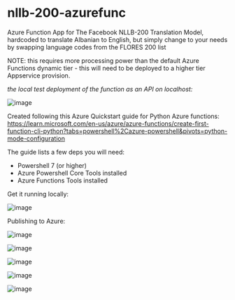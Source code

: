 # nllb-200-azurefunc
Azure Function App for The Facebook NLLB-200 Translation Model, hardcoded to translate Albanian to English, but simply change to your needs by swapping language codes from the FLORES 200 list

NOTE: this requires more processing power than the default Azure Functions dynamic tier - this will need to be deployed to a higher tier Appservice provision.


_the local test deployment of the function as an API on localhost:_

![image](https://github.com/horsenoiseadministrator/nllb-200-azurefunc/assets/103950749/35f32f94-746a-424e-b6e7-a5079792a598)



Created following this Azure Quickstart guide for Python Azure functions:
https://learn.microsoft.com/en-us/azure/azure-functions/create-first-function-cli-python?tabs=powershell%2Cazure-powershell&pivots=python-mode-configuration

The guide lists a few deps you will need:
 - Powershell 7 (or higher)
 - Azure Powershell Core Tools installed
 - Azure Functions Tools installed
   

Get it running locally:

![image](https://github.com/horsenoiseadministrator/nllb-200-azurefunc/assets/103950749/42a16da9-b436-4059-b9dc-57d9647cc2cf)


Publishing to Azure:

![image](https://github.com/horsenoiseadministrator/nllb-200-azurefunc/assets/103950749/040cdcde-df7b-4c16-8667-a4dab0a8679c)

![image](https://github.com/horsenoiseadministrator/nllb-200-azurefunc/assets/103950749/9464bf6c-d71b-4745-9b61-9114183362a0)

![image](https://github.com/horsenoiseadministrator/nllb-200-azurefunc/assets/103950749/f1a6cfb0-8995-40c0-96ae-8d3d8526d4ae)

![image](https://github.com/horsenoiseadministrator/nllb-200-azurefunc/assets/103950749/ef0e4fa3-cfa2-4fc3-9cb7-76e94dde81be)


![image](https://github.com/horsenoiseadministrator/nllb-200-azurefunc/assets/103950749/3b41ea84-34ce-48ff-a71a-b6a265cb7228)
